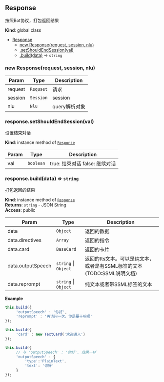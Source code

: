 <a name="Response"></a>

## Response
按照Bot协议，打包返回结果

**Kind**: global class  

* [Response](#Response)
    * [new Response(request, session, nlu)](#new_Response_new)
    * [.setShouldEndSession(val)](#Response+setShouldEndSession)
    * [.build(data)](#Response+build) ⇒ <code>string</code>

<a name="new_Response_new"></a>

### new Response(request, session, nlu)

| Param | Type | Description |
| --- | --- | --- |
| request | <code>Requset</code> | 请求 |
| session | <code>Session</code> | session |
| nlu | <code>Nlu</code> | query解析对象 |

<a name="Response+setShouldEndSession"></a>

### response.setShouldEndSession(val)
设置结束对话

**Kind**: instance method of [<code>Response</code>](#Response)  

| Param | Type | Description |
| --- | --- | --- |
| val | <code>boolean</code> | true: 结束对话   false: 继续对话 |

<a name="Response+build"></a>

### response.build(data) ⇒ <code>string</code>
打包返回的结果

**Kind**: instance method of [<code>Response</code>](#Response)  
**Returns**: <code>string</code> - JSON String  
**Access**: public  

| Param | Type | Description |
| --- | --- | --- |
| data | <code>Object</code> | 返回的数据 |
| data.directives | <code>Array</code> | 返回的指令 |
| data.card | <code>BaseCard</code> | 返回的卡片 |
| data.outputSpeech | <code>string</code> \| <code>Object</code> | 返回的tts文本。可以是纯文本，或者是有SSML标签的文本(TODO:SSML说明文档) |
| data.reprompt | <code>string</code> \| <code>Object</code> | 纯文本或者带SSML标签的文本 |

**Example**  
```javascript
this.build({
     'outputSpeech' : '你好',
     'reprompt' : '再请问一次，你是要干嘛呢'
});

this.build({
     'card' : new TextCard('欢迎进入')
});

this.build({
     // 与 'outputSpeech' : '你好', 效果一样
     'outputSpeech' : {
         'type':'PlainText',
         'text': '你好'
     }
});
```
